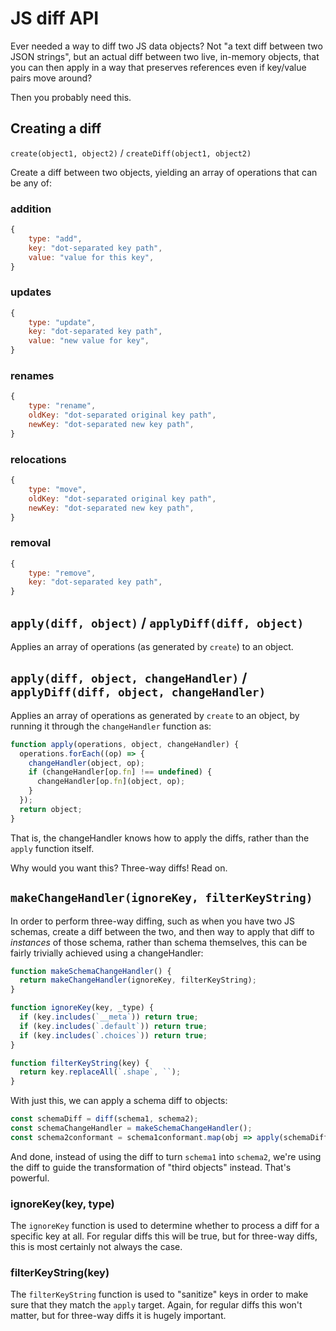 # JS diff API

Ever needed a way to diff two JS data objects? Not "a text diff between two JSON strings", but an actual diff between two live, in-memory objects, that you can then apply in a way that preserves references even if key/value pairs move around?

Then you probably need this.

## Creating a diff

 `create(object1, object2)` / `createDiff(object1, object2)`

Create a diff between two objects, yielding an array of operations that can be any of:

### addition

```js
{
    type: "add",
    key: "dot-separated key path",
    value: "value for this key",
}
```

### updates

```js
{
    type: "update",
    key: "dot-separated key path",
    value: "new value for key",
}
```


### renames

```js
{
    type: "rename",
    oldKey: "dot-separated original key path",
    newKey: "dot-separated new key path",
}
```

### relocations

```js
{
    type: "move",
    oldKey: "dot-separated original key path",
    newKey: "dot-separated new key path",
}
```

### removal

```js
{
    type: "remove",
    key: "dot-separated key path",
}
```



## `apply(diff, object)` / `applyDiff(diff, object)`

Applies an array of operations (as generated by `create`) to an object.

## `apply(diff, object, changeHandler)` / `applyDiff(diff, object, changeHandler)`

Applies an array of operations as generated by `create` to an object, by running it through the `changeHandler` function as:

```js
function apply(operations, object, changeHandler) {
  operations.forEach((op) => {
    changeHandler(object, op);
    if (changeHandler[op.fn] !== undefined) {
      changeHandler[op.fn](object, op);
    }
  });
  return object;
}
```

That is, the changeHandler knows how to apply the diffs, rather than the `apply` function itself.

Why would you want this? Three-way diffs! Read on.

## `makeChangeHandler(ignoreKey, filterKeyString)`

In order to perform three-way diffing, such as when you have two JS schemas, create a diff between the two, and then way to apply that diff to _instances_ of those schema, rather than schema themselves, this can be fairly trivially achieved using a changeHandler:

```js
function makeSchemaChangeHandler() {
  return makeChangeHandler(ignoreKey, filterKeyString);
}

function ignoreKey(key, _type) {
  if (key.includes(`__meta`)) return true;
  if (key.includes(`.default`)) return true;
  if (key.includes(`.choices`)) return true;
}

function filterKeyString(key) {
  return key.replaceAll(`.shape`, ``);
}
```

With just this, we can apply a schema diff to objects:

```js
const schemaDiff = diff(schema1, schema2);
const schemaChangeHandler = makeSchemaChangeHandler();
const schema2conformant = schema1conformant.map(obj => apply(schemaDiff, obj, schemaChangeHandler));
```

And done, instead of using the diff to turn `schema1` into `schema2`, we're using the diff to guide the transformation of "third objects" instead. That's powerful.

### ignoreKey(key, type)

The `ignoreKey` function is used to determine whether to process a diff for a specific key at all. For regular diffs this will be true, but for three-way diffs, this is most certainly not always the case.

### filterKeyString(key)

The `filterKeyString` function is used to "sanitize" keys in order to make sure that they match the `apply` target. Again, for regular diffs this won't matter, but for three-way diffs it is hugely important.
